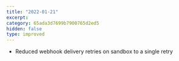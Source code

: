 ```yaml
---
title: "2022-01-21"
excerpt:
category: 65ada3d7699b7900765d2ed5
hidden: false
type: improved
---
```


* Reduced webhook delivery retries on sandbox to a single retry
